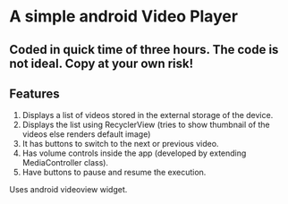 # A simple android Video Player 
## Coded in quick time of three hours. The code is not ideal. Copy at your own risk!
## Features 
1. Displays a list of videos stored in the external storage  of the device.
2. Displays the list using RecyclerView (tries to show thumbnail of the videos else renders default image)
3. It has buttons to switch to the next or previous video.
4. Has volume controls inside the app (developed by extending MediaController class).
5. Have buttons to pause and resume the execution.

Uses android videoview widget.
